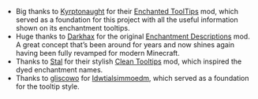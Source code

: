 + Big thanks to [Kyrptonaught](https://www.curseforge.com/members/kyrptonaught) for their [Enchanted ToolTips](https://www.curseforge.com/minecraft/mc-mods/enchanted-tooltips) mod, which served as a foundation for this project with all the useful information shown on its enchantment tooltips.  
+ Huge thanks to [Darkhax](https://www.curseforge.com/members/DarkhaxDev) for the original [Enchantment Descriptions](https://www.curseforge.com/minecraft/mc-mods/enchantment-descriptions) mod. A great concept that’s been around for years and now shines again having been fully revamped for modern Minecraft.  
+ Thanks to [Stal](https://www.curseforge.com/members/stal) for their stylish [Clean Tooltips](https://www.curseforge.com/minecraft/mc-mods/clean-tooltips) mod, which inspired the dyed enchantment names.  
+ Thanks to [gliscowo](https://www.curseforge.com/members/gliscowo) for [Idwtialsimmoedm](https://www.curseforge.com/minecraft/mc-mods/idwtialsimmoedm), which served as a foundation for the tooltip style.  
